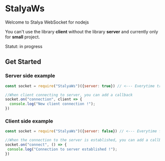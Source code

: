 # StalyaWs

Welcome to Stalya WebSocket for nodejs

You can't use the library **client** without the library **server** and currently only for **small** project.

Statut: in progress 

## Get Started

### Server side example

```javascript
const socket = require("StalyaWs")({server: true}) // <--- Everytime true if its the server !

//When client connecting to server, you can add a callback
socket.on("connection", client => {
  console.log("New client connection !");
})
```

### Client side example

```javascript
const socket = require("StalyaWs")({server: false}) // <--- Everytime false if its the client ! 

//When the connection to the server is established, you can add a callback
socket.on("connect", () => {
 console.log("Connection to server established !");
})
```




